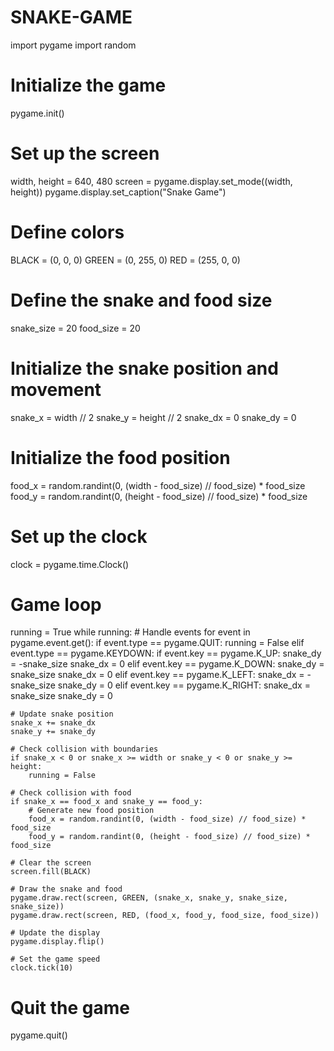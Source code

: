 # SNAKE-GAME
import pygame
import random

# Initialize the game
pygame.init()

# Set up the screen
width, height = 640, 480
screen = pygame.display.set_mode((width, height))
pygame.display.set_caption("Snake Game")

# Define colors
BLACK = (0, 0, 0)
GREEN = (0, 255, 0)
RED = (255, 0, 0)

# Define the snake and food size
snake_size = 20
food_size = 20

# Initialize the snake position and movement
snake_x = width // 2
snake_y = height // 2
snake_dx = 0
snake_dy = 0

# Initialize the food position
food_x = random.randint(0, (width - food_size) // food_size) * food_size
food_y = random.randint(0, (height - food_size) // food_size) * food_size

# Set up the clock
clock = pygame.time.Clock()

# Game loop
running = True
while running:
    # Handle events
    for event in pygame.event.get():
        if event.type == pygame.QUIT:
            running = False
        elif event.type == pygame.KEYDOWN:
            if event.key == pygame.K_UP:
                snake_dy = -snake_size
                snake_dx = 0
            elif event.key == pygame.K_DOWN:
                snake_dy = snake_size
                snake_dx = 0
            elif event.key == pygame.K_LEFT:
                snake_dx = -snake_size
                snake_dy = 0
            elif event.key == pygame.K_RIGHT:
                snake_dx = snake_size
                snake_dy = 0

    # Update snake position
    snake_x += snake_dx
    snake_y += snake_dy

    # Check collision with boundaries
    if snake_x < 0 or snake_x >= width or snake_y < 0 or snake_y >= height:
        running = False

    # Check collision with food
    if snake_x == food_x and snake_y == food_y:
        # Generate new food position
        food_x = random.randint(0, (width - food_size) // food_size) * food_size
        food_y = random.randint(0, (height - food_size) // food_size) * food_size

    # Clear the screen
    screen.fill(BLACK)

    # Draw the snake and food
    pygame.draw.rect(screen, GREEN, (snake_x, snake_y, snake_size, snake_size))
    pygame.draw.rect(screen, RED, (food_x, food_y, food_size, food_size))

    # Update the display
    pygame.display.flip()

    # Set the game speed
    clock.tick(10)

# Quit the game
pygame.quit()
